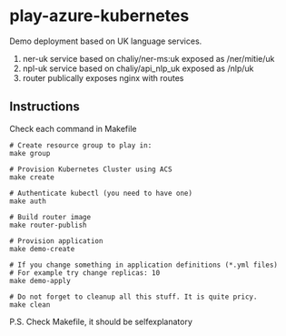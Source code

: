 # play-azure-kubernetes

Demo deployment based on UK language services.

1. ner-uk service based on chaliy/ner-ms:uk exposed as /ner/mitie/uk
2. npl-uk service based on chaliy/api_nlp_uk exposed as /nlp/uk
3. router publically exposes nginx with routes


## Instructions

Check each command in Makefile

```
# Create resource group to play in:
make group

# Provision Kubernetes Cluster using ACS
make create

# Authenticate kubectl (you need to have one)
make auth

# Build router image
make router-publish

# Provision application
make demo-create

# If you change something in application definitions (*.yml files)
# For example try change replicas: 10
make demo-apply

# Do not forget to cleanup all this stuff. It is quite pricy.
make clean
```

P.S. Check Makefile, it should be selfexplanatory
